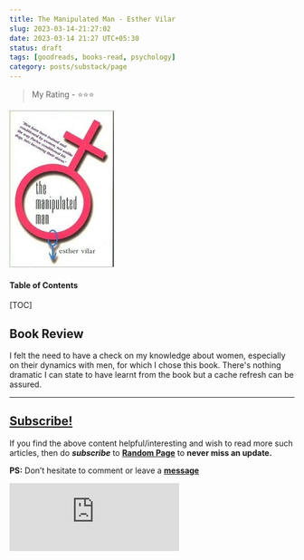 ```yaml
---
title: The Manipulated Man - Esther Vilar
slug: 2023-03-14-21:27:02
date: 2023-03-14 21:27 UTC+05:30
status: draft
tags: [goodreads, books-read, psychology]
category: posts/substack/page
---
```


> My Rating - ⭐⭐⭐

![](/images/Pasted%20image%2020230314212916.jpg)

<h4>Table of Contents</h4>
[TOC]

## Book Review

I felt the need to have a check on my knowledge about women, especially on their dynamics with men, for which I chose this book. There's nothing dramatic I can state to have learnt from the book but a cache refresh can be assured.


---
## [Subscribe!]()
If you find the above content helpful/interesting and wish to read more such articles, then do _**subscribe**_ to [**Random Page**](https://randompage8.substack.com/) to **never miss an update.**

**PS:** Don’t hesitate to comment or leave a **[message](https://twitter.com/randompage008)**
<div class="row">
	<iframe src="https://randompage8.substack.com/embed" max-width="480" height="120" frameborder="0" scrolling="no" class="centred"></iframe>
	<br>
</div>